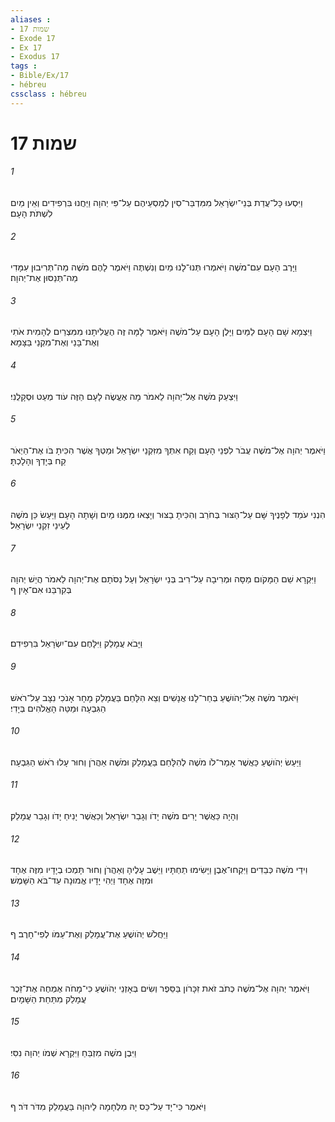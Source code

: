 ```yaml
---
aliases : 
- שמות 17
- Exode 17
- Ex 17
- Exodus 17
tags : 
- Bible/Ex/17
- hébreu
cssclass : hébreu
---
```


# שמות 17

###### 1
וַיִּסְעוּ כָּל־עֲדַת בְּנֵי־יִשְׂרָאֵל מִמִּדְבַּר־סִין לְמַסְעֵיהֶם עַל־פִּי יְהוָה וַיַּחֲנוּ בִּרְפִידִים וְאֵין מַיִם לִשְׁתֹּת הָעָם׃
###### 2
וַיָּרֶב הָעָם עִם־מֹשֶׁה וַיֹּאמְרוּ תְּנוּ־לָנוּ מַיִם וְנִשְׁתֶּה וַיֹּאמֶר לָהֶם מֹשֶׁה מַה־תְּרִיבוּן עִמָּדִי מַה־תְּנַסּוּן אֶת־יְהוָה׃
###### 3
וַיִּצְמָא שָׁם הָעָם לַמַּיִם וַיָּלֶן הָעָם עַל־מֹשֶׁה וַיֹּאמֶר לָמָּה זֶּה הֶעֱלִיתָנוּ מִמִּצְרַיִם לְהָמִית אֹתִי וְאֶת־בָּנַי וְאֶת־מִקְנַי בַּצָּמָא׃
###### 4
וַיִּצְעַק מֹשֶׁה אֶל־יְהוָה לֵאמֹר מָה אֶעֱשֶׂה לָעָם הַזֶּה עֹוד מְעַט וּסְקָלֻנִי׃
###### 5
וַיֹּאמֶר יְהוָה אֶל־מֹשֶׁה עֲבֹר לִפְנֵי הָעָם וְקַח אִתְּךָ מִזִּקְנֵי יִשְׂרָאֵל וּמַטְּךָ אֲשֶׁר הִכִּיתָ בֹּו אֶת־הַיְאֹר קַח בְּיָדְךָ וְהָלָכְתָּ׃
###### 6
הִנְנִי עֹמֵד לְפָנֶיךָ שָּׁם עַל־הַצּוּר בְּחֹרֵב וְהִכִּיתָ בַצּוּר וְיָצְאוּ מִמֶּנּוּ מַיִם וְשָׁתָה הָעָם וַיַּעַשׂ כֵּן מֹשֶׁה לְעֵינֵי זִקְנֵי יִשְׂרָאֵל׃
###### 7
וַיִּקְרָא שֵׁם הַמָּקֹום מַסָּה וּמְרִיבָה עַל־רִיב בְּנֵי יִשְׂרָאֵל וְעַל נַסֹּתָם אֶת־יְהוָה לֵאמֹר הֲיֵשׁ יְהוָה בְּקִרְבֵּנוּ אִם־אָיִן׃ ף
###### 8
וַיָּבֹא עֲמָלֵק וַיִּלָּחֶם עִם־יִשְׂרָאֵל בִּרְפִידִם׃
###### 9
וַיֹּאמֶר מֹשֶׁה אֶל־יְהֹושֻׁעַ בְּחַר־לָנוּ אֲנָשִׁים וְצֵא הִלָּחֵם בַּעֲמָלֵק מָחָר אָנֹכִי נִצָּב עַל־רֹאשׁ הַגִּבְעָה וּמַטֵּה הָאֱלֹהִים בְּיָדִי׃
###### 10
וַיַּעַשׂ יְהֹושֻׁעַ כַּאֲשֶׁר אָמַר־לֹו מֹשֶׁה לְהִלָּחֵם בַּעֲמָלֵק וּמֹשֶׁה אַהֲרֹן וְחוּר עָלוּ רֹאשׁ הַגִּבְעָה׃
###### 11
וְהָיָה כַּאֲשֶׁר יָרִים מֹשֶׁה יָדֹו וְגָבַר יִשְׂרָאֵל וְכַאֲשֶׁר יָנִיחַ יָדֹו וְגָבַר עֲמָלֵק׃
###### 12
וִידֵי מֹשֶׁה כְּבֵדִים וַיִּקְחוּ־אֶבֶן וַיָּשִׂימוּ תַחְתָּיו וַיֵּשֶׁב עָלֶיהָ וְאַהֲרֹן וְחוּר תָּמְכוּ בְיָדָיו מִזֶּה אֶחָד וּמִזֶּה אֶחָד וַיְהִי יָדָיו אֱמוּנָה עַד־בֹּא הַשָּׁמֶשׁ׃
###### 13
וַיַּחֲלֹשׁ יְהֹושֻׁעַ אֶת־עֲמָלֵק וְאֶת־עַמֹּו לְפִי־חָרֶב׃ ף
###### 14
וַיֹּאמֶר יְהוָה אֶל־מֹשֶׁה כְּתֹב זֹאת זִכָּרֹון בַּסֵּפֶר וְשִׂים בְּאָזְנֵי יְהֹושֻׁעַ כִּי־מָחֹה אֶמְחֶה אֶת־זֵכֶר עֲמָלֵק מִתַּחַת הַשָּׁמָיִם׃
###### 15
וַיִּבֶן מֹשֶׁה מִזְבֵּחַ וַיִּקְרָא שְׁמֹו יְהוָה נִסִּי׃
###### 16
וַיֹּאמֶר כִּי־יָד עַל־כֵּס יָהּ מִלְחָמָה לַיהוָה בַּעֲמָלֵק מִדֹּר דֹּר׃ ף

